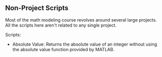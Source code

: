 ## Non-Project Scripts

Most of the math modeling course revolves around several large projects. All the scripts here aren't related to any single 
project. 

Scripts:
* Absolute Value: Returns the absolute value of an integer without using the absolute value function provided by MATLAB. 
